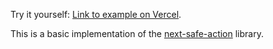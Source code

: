 Try it yourself: [Link to example on Vercel](https://next-safe-action-playground.vercel.app/).

This is a basic implementation of the [next-safe-action](../../packages/next-safe-action) library.
